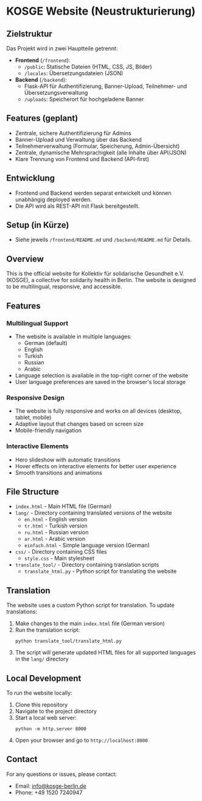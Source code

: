 # KOSGE Website (Neustrukturierung)

## Zielstruktur

Das Projekt wird in zwei Hauptteile getrennt:

- **Frontend** (`/frontend`):
  - `/public`: Statische Dateien (HTML, CSS, JS, Bilder)
  - `/locales`: Übersetzungsdateien (JSON)
- **Backend** (`/backend`):
  - Flask-API für Authentifizierung, Banner-Upload, Teilnehmer- und Übersetzungsverwaltung
  - `/uploads`: Speicherort für hochgeladene Banner

## Features (geplant)

- Zentrale, sichere Authentifizierung für Admins
- Banner-Upload und Verwaltung über das Backend
- Teilnehmerverwaltung (Formular, Speicherung, Admin-Übersicht)
- Zentrale, dynamische Mehrsprachigkeit (alle Inhalte über API/JSON)
- Klare Trennung von Frontend und Backend (API-first)

## Entwicklung

- Frontend und Backend werden separat entwickelt und können unabhängig deployed werden.
- Die API wird als REST-API mit Flask bereitgestellt.

## Setup (in Kürze)

- Siehe jeweils `/frontend/README.md` und `/backend/README.md` für Details.

## Overview

This is the official website for Kollektiv für solidarische Gesundheit e.V. (KOSGE), a collective for solidarity health in Berlin. The website is designed to be multilingual, responsive, and accessible.

## Features

### Multilingual Support

- The website is available in multiple languages:
  - German (default)
  - English
  - Turkish
  - Russian
  - Arabic
- Language selection is available in the top-right corner of the website
- User language preferences are saved in the browser's local storage

### Responsive Design

- The website is fully responsive and works on all devices (desktop, tablet, mobile)
- Adaptive layout that changes based on screen size
- Mobile-friendly navigation

### Interactive Elements

- Hero slideshow with automatic transitions
- Hover effects on interactive elements for better user experience
- Smooth transitions and animations

## File Structure

- `index.html` - Main HTML file (German)
- `lang/` - Directory containing translated versions of the website
  - `en.html` - English version
  - `tr.html` - Turkish version
  - `ru.html` - Russian version
  - `ar.html` - Arabic version
  - `einfach.html` - Simple language version (German)
- `css/` - Directory containing CSS files
  - `style.css` - Main stylesheet
- `translate_tool/` - Directory containing translation scripts
  - `translate_html.py` - Python script for translating the website

## Translation

The website uses a custom Python script for translation. To update translations:

1. Make changes to the main `index.html` file (German version)
2. Run the translation script:
   ```
   python translate_tool/translate_html.py
   ```
3. The script will generate updated HTML files for all supported languages in the `lang/` directory

## Local Development

To run the website locally:

1. Clone this repository
2. Navigate to the project directory
3. Start a local web server:
   ```
   python -m http.server 8000
   ```
4. Open your browser and go to `http://localhost:8000`

## Contact

For any questions or issues, please contact:

- Email: info@kosge-berlin.de
- Phone: +49 1520 7240947
